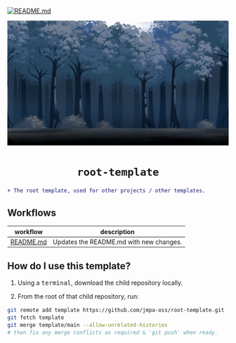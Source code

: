[![README.md](https://github.com/jmpa-oss/root-template/actions/workflows/README.md.yml/badge.svg)](https://github.com/jmpa-oss/root-template/actions/workflows/README.md.yml)

<p align="center">
	<img src="img/logo.png">
</p>

<div align="center">

# `root-template`

</div>

```diff
+ The root template, used for other projects / other templates.
```

## Workflows

workflow|description
---|---
[README.md](.github/workflows/README.md.yml)|Updates the README.md with new changes.


## How do I use this template?

1. Using a <kbd>terminal</kbd>, download the child repository locally.

2. From the root of that child repository, run:
```bash
git remote add template https://github.com/jmpa-oss/root-template.git
git fetch template
git merge template/main --allow-unrelated-histories
# then fix any merge conflicts as required & 'git push' when ready.
```
